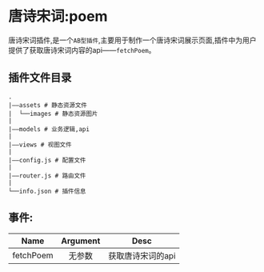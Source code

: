 # 唐诗宋词:poem
唐诗宋词插件,是一个``AB型插件``,主要用于制作一个唐诗宋词展示页面,插件中为用户提供了获取唐诗宋词内容的api——``fetchPoem``。

## 插件文件目录

```
.
|——assets # 静态资源文件
|  └──images # 静态资源图片
|
|——models # 业务逻辑,api
|
|——views # 视图文件
|
|——config.js # 配置文件
|
|——router.js # 路由文件
|
└──info.json # 插件信息
```

## 事件:

|    Name   |   Argument   |      Desc      |
|   :----:  |:------------:|     :----:     |
| fetchPoem |    无参数     | 获取唐诗宋词的api|